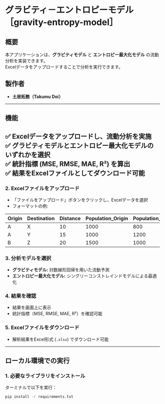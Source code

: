 # グラビティ－エントロピーモデル［gravity-entropy-model］

## 概要
本アプリケーションは、**グラビティモデル** と **エントロピー最大化モデル** の流動分析を実装できます。  
Excelデータをアップロードすることで分析を実行できます。

## 製作者
- **土居拓務（Takumu Doi）**  
---

## **機能**
✅ **Excelデータをアップロードし、流動分析を実施**  
✅ **グラビティモデルとエントロピー最大化モデルのいずれかを選択**  
✅ **統計指標 (MSE, RMSE, MAE, R²) を算出**  
✅ **結果をExcelファイルとしてダウンロード可能**  
---

### **2. Excelファイルをアップロード**
- 「ファイルをアップロード」ボタンをクリックし、Excelデータを選択
- フォーマットの例:
  
| Origin | Destination | Distance | Population_Origin | Population_Destination | Flow |
|--------|------------|----------|------------------|--------------------|------|
| A      | X          | 10       | 1000             | 800                | 80   |
| A      | Y          | 15       | 1000             | 1200               | 60   |
| B      | Z          | 20       | 1500             | 1000               | 50   |

### **3. 分析モデルを選択**
- **グラビティモデル:** 対数線形回帰を用いた流動予測
- **エントロピー最大化モデル:** シングリーコンストレインドモデルによる最適化

### **4. 結果を確認**
- 結果を画面上に表示
- 統計指標（MSE, RMSE, MAE, R²）を確認可能

### **5. Excelファイルをダウンロード**
- 解析結果をExcel形式 (`.xlsx`) でダウンロード可能

---

## **ローカル環境での実行**
### **1. 必要なライブラリをインストール**
ターミナルで以下を実行：
```bash
pip install -r requirements.txt

